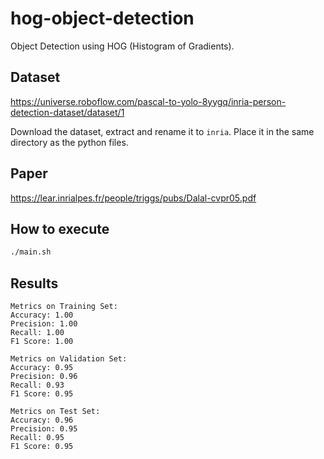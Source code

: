 # hog-object-detection
Object Detection using HOG (Histogram of Gradients).

## Dataset
https://universe.roboflow.com/pascal-to-yolo-8yygq/inria-person-detection-dataset/dataset/1

Download the dataset, extract and rename it to `inria`. Place it in the same directory as the python files.

## Paper
https://lear.inrialpes.fr/people/triggs/pubs/Dalal-cvpr05.pdf

## How to execute
```bash
./main.sh
```

## Results
```
Metrics on Training Set: 
Accuracy: 1.00
Precision: 1.00
Recall: 1.00
F1 Score: 1.00

Metrics on Validation Set: 
Accuracy: 0.95
Precision: 0.96
Recall: 0.93
F1 Score: 0.95

Metrics on Test Set:
Accuracy: 0.96
Precision: 0.95
Recall: 0.95
F1 Score: 0.95
```
